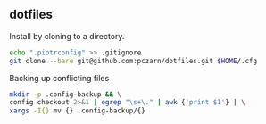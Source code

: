 ## dotfiles

Install by cloning to a directory.
```bash
echo ".piotrconfig" >> .gitignore
git clone --bare git@github.com:pczarn/dotfiles.git $HOME/.cfg
```
Backing up conflicting files
```bash
mkdir -p .config-backup && \
config checkout 2>&1 | egrep "\s+\." | awk {'print $1'} | \
xargs -I{} mv {} .config-backup/{}
```

